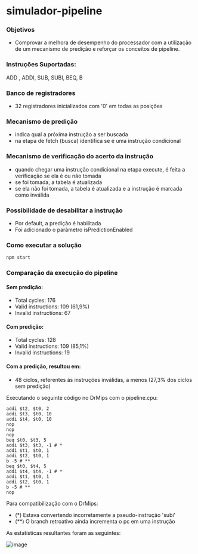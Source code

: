 # simulador-pipeline

### Objetivos  
- Comprovar a melhora de desempenho do processador com a utilização de um mecanismo de predição e reforçar os conceitos de pipeline.

### Instruções Suportadas:

ADD , ADDI, SUB, SUBI, BEQ, B

### Banco de registradores
- 32 registradores inicializados com '0' em todas as posições

### Mecanismo de predição
- indica qual a próxima instrução a ser buscada
- na etapa de fetch (busca) identifica se é uma instrução condicional

### Mecanismo de verificação do acerto da instrução
- quando chegar uma instrução condicional na etapa execute, é feita a verificação se ela é ou não tomada
- se foi tomada, a tabela é atualizada
- se ela não foi tomada, a tabela é atualizada e a instrução é marcada como inválida

### Possibilidade de desabilitar a instrução
- Por default, a predição é habilitada
- Foi adicionado o parâmetro isPredictionEnabled

### Como executar a solução

```sh
npm start
```

### Comparação da execução do pipeline

#### Sem predição:
- Total cycles: 176
- Valid instructions: 109 (61,9%)
- Invalid instructions: 67

#### Com predição:
- Total cycles: 128
- Valid instructions: 109 (85,1%)
- Invalid instructions: 19

#### Com a predição, resultou em:
- 48 ciclos, referentes às instruções inválidas, a menos (27,3% dos ciclos sem predição)

Executando o seguinte código no DrMips com o pipeline.cpu:

```addi $t1, $t0, 1
addi $t2, $t0, 2
addi $t3, $t0, 10
addi $t4, $t0, 10
nop
nop
nop
beq $t0, $t3, 5
addi $t3, $t3, -1 # *
addi $t1, $t0, 1
addi $t2, $t0, 1
b -5 # **
beq $t0, $t4, 5
addi $t4, $t4, -1 # *
addi $t1, $t0, 1
addi $t2, $t0, 1
b -5 # **
nop
```
Para compatibilização com o DrMips:
- (*) Estava convertendo incorretamente a pseudo-instrução 'subi'
- (**) O branch retroativo ainda incrementa o pc em uma instrução

As estatísticas resultantes foram as seguintes:

![image](https://user-images.githubusercontent.com/72985725/137024000-a2cb290e-b253-4502-b28b-0939c2e5e6df.png)

